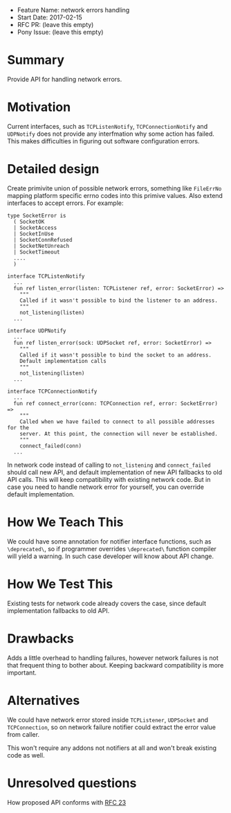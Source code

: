- Feature Name: network errors handling
- Start Date: 2017-02-15
- RFC PR: (leave this empty)
- Pony Issue: (leave this empty)

# Summary

Provide API for handling network errors.

# Motivation

Current interfaces, such as `TCPListenNotify`, `TCPConnectionNotify`
and `UDPNotify` does not provide any interfmation why some action has
failed. This makes difficulties in figuring out software configuration
errors.

# Detailed design

Create primivite union of possible network errors, something like
`FileErrNo` mapping platform specific errno codes into this primive values.
Also extend interfaces to accept errors. For example:

```pony
type SocketError is
  ( SocketOK
  | SocketAccess
  | SocketInUse
  | SocketConnRefused
  | SocketNetUnreach
  | SocketTimeout
  ....
  )

interface TCPListenNotify
  ...
  fun ref listen_error(listen: TCPListener ref, error: SocketError) =>
    """
    Called if it wasn't possible to bind the listener to an address.
    """
    not_listening(listen)
  ...

interface UDPNotify
  ...
  fun ref listen_error(sock: UDPSocket ref, error: SocketError) =>
    """
    Called if it wasn't possible to bind the socket to an address.
    Default implementation calls
    """
    not_listening(listen)
  ...

interface TCPConnectionNotify
  ...
  fun ref connect_error(conn: TCPConnection ref, error: SocketError) =>
    """
    Called when we have failed to connect to all possible addresses for the
    server. At this point, the connection will never be established.
    """
    connect_failed(conn)
  ...
```

In network code instead of calling to `not_listening` and
`connect_failed` should call new API, and default implementation of
new API fallbacks to old API calls. This will keep compatibility with
existing network code.  But in case you need to handle network error
for yourself, you can override default implementation.

# How We Teach This

We could have some annotation for notifier interface functions, such
as `\deprecated\`, so if programmer overrides `\deprecated\` function
compiler will yield a warning.  In such case developer will know about
API change.

# How We Test This

Existing tests for network code already covers the case, since default
implementation fallbacks to old API.

# Drawbacks

Adds a little overhead to handling failures, however network failures
is not that frequent thing to bother about.  Keeping backward
compatibility is more important.

# Alternatives

We could have network error stored inside `TCPListener`, `UDPSocket`
and `TCPConnection`, so on network failure notifier could extract the
error value from caller.

This won't require any addons not notifiers at all and won't break
existing code as well.

# Unresolved questions

How proposed API conforms with [RFC 23](https://github.com/ponylang/rfcs/blob/master/text/0023-network-dont-provide-default-implementation-for-failures.md)
